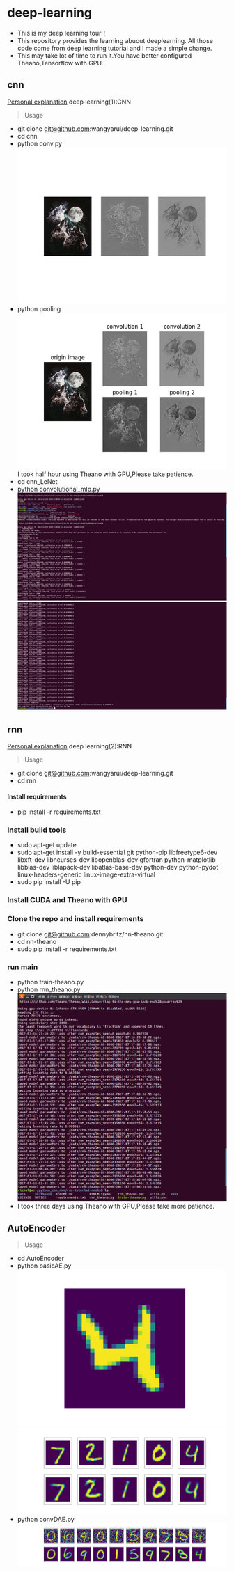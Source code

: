 # deep-learning
- This is my deep learning tour！ 
- This repository provides the learning abuout deeplearning. All those code come from deep learning tutorial and I made a simple change.
- This may take lot of time to run it.You have better configured Theano,Tensorflow with GPU.

## cnn

[Personal explanation](https://v.qq.com/x/page/m05215ungst.html) deep learning(1):CNN

> Usage

*  git clone git@github.com:wangyarui/deep-learning.git
*  cd cnn
*  python conv.py
![conv](https://github.com/wangyarui/deep-learning/blob/master/cnn/figure_1.jpeg)
*  python pooling 
![pooling](https://github.com/wangyarui/deep-learning/blob/master/cnn/figure_2.jpeg)
I took half hour using Theano with GPU,Please take patience.
* cd cnn_LeNet
*  python convolutional_mlp.py
![final results](https://github.com/wangyarui/deep-learning/blob/master/cnn/results2.png)
![final results](https://github.com/wangyarui/deep-learning/blob/master/cnn/results3.png)
## rnn

[Personal explanation](https://v.qq.com/x/page/s0523iglx3p.html) deep learning(2):RNN

> Usage

* git clone git@github.com:wangyarui/deep-learning.git
* cd rnn
#### Install requirements

* pip install -r requirements.txt
### Install build tools

* sudo apt-get update
* sudo apt-get install -y build-essential git python-pip libfreetype6-dev libxft-dev libncurses-dev libopenblas-dev  gfortran python-matplotlib libblas-dev liblapack-dev libatlas-base-dev python-dev python-pydot linux-headers-generic linux-image-extra-virtual
* sudo pip install -U pip
### Install CUDA and Theano with GPU

### Clone the repo and install requirements

* git clone git@github.com:dennybritz/nn-theano.git
* cd nn-theano
* sudo pip install -r requirements.txt
### run main 

* python train-theano.py
* python rnn_theano.py
![final results](https://github.com/wangyarui/deep-learning/blob/master/cnn/results1.png)
* I took three days using Theano with GPU,Please take more patience.

## AutoEncoder


> Usage

* cd AutoEncoder
* python basicAE.py
![results 1](https://github.com/wangyarui/deep-learning/blob/master/AutoEncoder/figure_1.png)
![results 2](https://github.com/wangyarui/deep-learning/blob/master/AutoEncoder/figure_2.jpeg)
* python convDAE.py
![results 3](https://github.com/wangyarui/deep-learning/blob/master/AutoEncoder/figure_3.jpeg)


